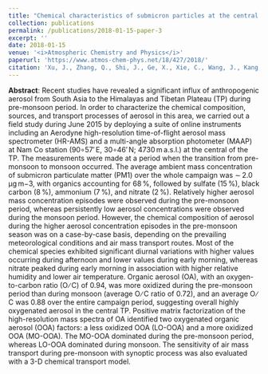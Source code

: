 ```yaml
---
title: "Chemical characteristics of submicron particles at the central Tibetan Plateau: insights from aerosol mass spectrometry"
collection: publications
permalink: /publications/2018-01-15-paper-3
excerpt: ''
date: 2018-01-15
venue: '<i>Atmospheric Chemistry and Physics</i>'
paperurl: 'https://www.atmos-chem-phys.net/18/427/2018/'
citation: 'Xu, J., Zhang, Q., Shi, J., Ge, X., Xie, C., Wang, J., Kang, S., <b>Zhang, R.</b>, and Wang, Y.: Chemical characteristics of submicron particles at the central Tibet Plateau: influence of long-range transport, <i>Atmospheric Chemistry and Physics</i>, 18, 427-443, 10.5194/acp-18-427-2018, 2018.'
---
```


**Abstract**: Recent studies have revealed a significant influx of anthropogenic aerosol from South Asia to the Himalayas and Tibetan Plateau (TP) during pre-monsoon period. In order to characterize the chemical composition, sources, and transport processes of aerosol in this area, we carried out a field study during June 2015 by deploying a suite of online instruments including an Aerodyne high-resolution time-of-flight aerosol mass spectrometer (HR-AMS) and a multi-angle absorption photometer (MAAP) at Nam Co station (90∘57′ E, 30∘46′ N; 4730 m a.s.l.) at the central of the TP. The measurements were made at a period when the transition from pre-monsoon to monsoon occurred. The average ambient mass concentration of submicron particulate matter (PM1) over the whole campaign was ∼ 2.0 µg m−3, with organics accounting for 68 %, followed by sulfate (15 %), black carbon (8 %), ammonium (7 %), and nitrate (2 %). Relatively higher aerosol mass concentration episodes were observed during the pre-monsoon period, whereas persistently low aerosol concentrations were observed during the monsoon period. However, the chemical composition of aerosol during the higher aerosol concentration episodes in the pre-monsoon season was on a case-by-case basis, depending on the prevailing meteorological conditions and air mass transport routes. Most of the chemical species exhibited significant diurnal variations with higher values occurring during afternoon and lower values during early morning, whereas nitrate peaked during early morning in association with higher relative humidity and lower air temperature. Organic aerosol (OA), with an oxygen-to-carbon ratio (O ∕ C) of 0.94, was more oxidized during the pre-monsoon period than during monsoon (average O ∕ C ratio of 0.72), and an average O ∕ C was 0.88 over the entire campaign period, suggesting overall highly oxygenated aerosol in the central TP. Positive matrix factorization of the high-resolution mass spectra of OA identified two oxygenated organic aerosol (OOA) factors: a less oxidized OOA (LO-OOA) and a more oxidized OOA (MO-OOA). The MO-OOA dominated during the pre-monsoon period, whereas LO-OOA dominated during monsoon. The sensitivity of air mass transport during pre-monsoon with synoptic process was also evaluated with a 3-D chemical transport model.